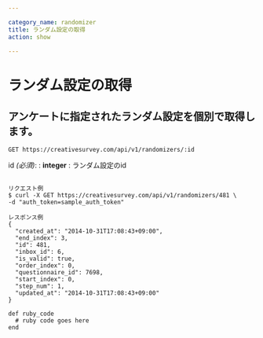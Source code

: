 ```yaml
---

category_name: randomizer
title: ランダム設定の取得
action: show

---
```


# ランダム設定の取得

## アンケートに指定されたランダム設定を個別で取得します。

`GET https://creativesurvey.com/api/v1/randomizers/:id`

id _(必須)_:
: __integer__
: ランダム設定のid

~~~

リクエスト例
$ curl -X GET https://creativesurvey.com/api/v1/randomizers/481 \
-d "auth_token=sample_auth_token"

レスポンス例
{
  "created_at": "2014-10-31T17:08:43+09:00",
  "end_index": 3,
  "id": 481,
  "inbox_id": 6,
  "is_valid": true,
  "order_index": 0,
  "questionnaire_id": 7698,
  "start_index": 0,
  "step_num": 1,
  "updated_at": "2014-10-31T17:08:43+09:00"
}

~~~

~~~
def ruby_code
  # ruby code goes here
end
~~~

